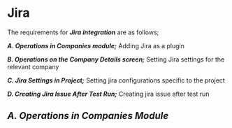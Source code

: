 # Jira

The requirements for _**Jira integration**_ are as follows;

_**A. Operations in Companies module;**_ Adding Jira as a plugin

_**B. Operations on the Company Details screen;**_ Setting Jira settings for the relevant company

_**C. Jira Settings in Project;**_ Setting jira configurations specific to the project

_**D. Creating Jira Issue After Test Run;**_ Creating jira issue after test run



## _**A. Operations in Companies Module**_

